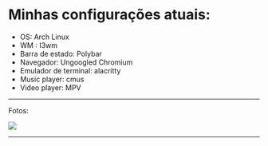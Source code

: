 # Minhas configurações atuais:
- OS: Arch Linux
- WM : I3wm
- Barra de estado: Polybar
- Navegador: Ungoogled Chromium
- Emulador de terminal: alacritty
- Music player: cmus
- Video player: MPV

----------------------------------------
Fotos:

![](https://cdn.discordapp.com/attachments/806642907263139850/910242879321022514/unknown.png)

------------------------------------------



